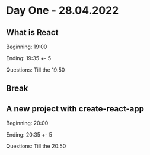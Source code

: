 # Day One - 28.04.2022

## What is React

Beginning: 19:00

Ending:    19:35 +- 5

Questions: Till the 19:50

## Break

## A new project with create-react-app

Beginning: 20:00

Ending:    20:35 +- 5

Questions: Till the 20:50
